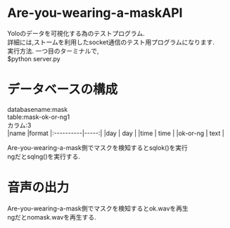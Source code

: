 # Are-you-wearing-a-maskAPI
Yoloのデータを可視化する為のテストプログラム.<br>
詳細には,ストームを利用したsocket通信のテスト用プログラムになります.<br>
実行方法.
一つ目のターミナルで,<br>
$python server.py<br>
# データベースの構成
databasename:mask<br>
table:mask-ok-or-ng1<br>
カラム:3<br>
|name      |format 
|:----------|-----:|
|day       | day   | 
|time      | time  | 
|ok-or-ng  | text  | 

Are-you-wearing-a-mask側でマスクを検知するとsqlok()を実行<br>
ngだとsqlng()を実行する.
# 音声の出力
Are-you-wearing-a-mask側でマスクを検知するとok.wavを再生<br>
ngだとnomask.wavを再生する.
